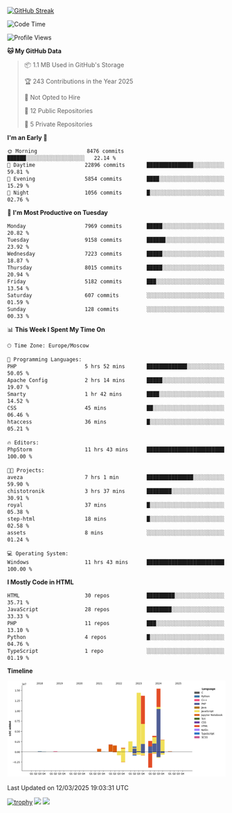 [![GitHub Streak](https://github-readme-streak-stats.herokuapp.com/?user=yogik10)](https://git.io/streak-stats)
<!--START_SECTION:waka-->
![Code Time](http://img.shields.io/badge/Code%20Time-1%2C195%20hrs%2053%20mins-blue)

![Profile Views](http://img.shields.io/badge/Profile%20Views-2-blue)

**🐱 My GitHub Data** 

> 📦 1.1 MB Used in GitHub's Storage 
 > 
> 🏆 243 Contributions in the Year 2025
 > 
> 🚫 Not Opted to Hire
 > 
> 📜 12 Public Repositories 
 > 
> 🔑 5 Private Repositories 
 > 
**I'm an Early 🐤** 

```text
🌞 Morning                8476 commits        ██████░░░░░░░░░░░░░░░░░░░   22.14 % 
🌆 Daytime                22896 commits       ███████████████░░░░░░░░░░   59.81 % 
🌃 Evening                5854 commits        ████░░░░░░░░░░░░░░░░░░░░░   15.29 % 
🌙 Night                  1056 commits        █░░░░░░░░░░░░░░░░░░░░░░░░   02.76 % 
```
📅 **I'm Most Productive on Tuesday** 

```text
Monday                   7969 commits        █████░░░░░░░░░░░░░░░░░░░░   20.82 % 
Tuesday                  9158 commits        ██████░░░░░░░░░░░░░░░░░░░   23.92 % 
Wednesday                7223 commits        █████░░░░░░░░░░░░░░░░░░░░   18.87 % 
Thursday                 8015 commits        █████░░░░░░░░░░░░░░░░░░░░   20.94 % 
Friday                   5182 commits        ███░░░░░░░░░░░░░░░░░░░░░░   13.54 % 
Saturday                 607 commits         ░░░░░░░░░░░░░░░░░░░░░░░░░   01.59 % 
Sunday                   128 commits         ░░░░░░░░░░░░░░░░░░░░░░░░░   00.33 % 
```


📊 **This Week I Spent My Time On** 

```text
🕑︎ Time Zone: Europe/Moscow

💬 Programming Languages: 
PHP                      5 hrs 52 mins       █████████████░░░░░░░░░░░░   50.05 % 
Apache Config            2 hrs 14 mins       █████░░░░░░░░░░░░░░░░░░░░   19.07 % 
Smarty                   1 hr 42 mins        ████░░░░░░░░░░░░░░░░░░░░░   14.52 % 
CSS                      45 mins             ██░░░░░░░░░░░░░░░░░░░░░░░   06.46 % 
htaccess                 36 mins             █░░░░░░░░░░░░░░░░░░░░░░░░   05.21 % 

🔥 Editors: 
PhpStorm                 11 hrs 43 mins      █████████████████████████   100.00 % 

🐱‍💻 Projects: 
aveza                    7 hrs 1 min         ███████████████░░░░░░░░░░   59.90 % 
chistotronik             3 hrs 37 mins       ████████░░░░░░░░░░░░░░░░░   30.91 % 
royal                    37 mins             █░░░░░░░░░░░░░░░░░░░░░░░░   05.38 % 
step-html                18 mins             █░░░░░░░░░░░░░░░░░░░░░░░░   02.58 % 
assets                   8 mins              ░░░░░░░░░░░░░░░░░░░░░░░░░   01.24 % 

💻 Operating System: 
Windows                  11 hrs 43 mins      █████████████████████████   100.00 % 
```

**I Mostly Code in HTML** 

```text
HTML                     30 repos            █████████░░░░░░░░░░░░░░░░   35.71 % 
JavaScript               28 repos            ████████░░░░░░░░░░░░░░░░░   33.33 % 
PHP                      11 repos            ███░░░░░░░░░░░░░░░░░░░░░░   13.10 % 
Python                   4 repos             █░░░░░░░░░░░░░░░░░░░░░░░░   04.76 % 
TypeScript               1 repo              ░░░░░░░░░░░░░░░░░░░░░░░░░   01.19 % 
```



**Timeline**

![Lines of Code chart](https://raw.githubusercontent.com/Yogik10/Yogik10/main/assets/bar_graph.png)


 Last Updated on 12/03/2025 19:03:31 UTC
<!--END_SECTION:waka-->
[![trophy](https://github-profile-trophy.vercel.app/?username=yogik10)](https://github.com/ryo-ma/github-profile-trophy)
![](https://github-profile-summary-cards.vercel.app/api/cards/profile-details?username=yogik10&theme=solarized_dark)
![](https://github-profile-summary-cards.vercel.app/api/cards/most-commit-language?username=yogik10&theme=solarized_dark)


